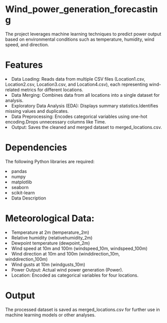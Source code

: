 # Wind_power_generation_forecasting

The project leverages machine learning techniques to predict power output based on environmental conditions such as temperature, humidity, wind speed, and direction.

# Features
<li>Data Loading: Reads data from multiple CSV files (Location1.csv, Location2.csv, Location3.csv, and Location4.csv), each representing wind-related metrics for different locations.<br>
<li>Data Merging: Combines data from all locations into a single dataset for analysis.<br>
<li>Exploratory Data Analysis (EDA): Displays summary statistics.Identifies missing values and duplicates.<br>
<li>Data Preprocessing: Encodes categorical variables using one-hot encoding.Drops unnecessary columns like Time.<br>
<li>Output: Saves the cleaned and merged dataset to merged_locations.csv.<br></li>

# Dependencies
The following Python libraries are required:
<li>pandas<br>
<li>numpy<br>
<li>matplotlib<br>
<li>seaborn<br>
<li>scikit-learn<br>
<li>Data Description<br></li>

# Meteorological Data:
<li>Temperature at 2m (temperature_2m)<br>
<li>Relative humidity (relativehumidity_2m)<br>
<li>Dewpoint temperature (dewpoint_2m)<br>
<li>Wind speed at 10m and 100m (windspeed_10m, windspeed_100m)<br>
<li>Wind direction at 10m and 100m (winddirection_10m, winddirection_100m)<br>
<li>Wind gusts at 10m (windgusts_10m)<br>
<li>Power Output: Actual wind power generation (Power).<br>
<li>Location: Encoded as categorical variables for four locations.

# Output
The processed dataset is saved as merged_locations.csv for further use in machine learning models or other analyses.
